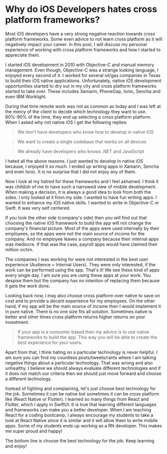 # Why do iOS Developers hates cross platform frameworks? 

Most iOS developers have a very strong negative reaction towards cross platform frameworks. Some even advice to not learn cross platform as it will negatively impact your career. In this post, I will discuss my personal experience of working with cross platform frameworks and how I started to appreciate them. 

I started iOS development in 2010 with Objective-C and manual memory management. Even though, Objective-C was a strange looking language, I enjoyed every second of it. I worked for several oil/gas companies in Texas to build their iOS native applications. Unfortunately, native iOS development opportunities started to dry out in my city and cross platform frameworks started to take over. These includes Xamarin, PhoneGap, Ionic, Sencha and even IBM Worklight. 

During that time remote work was not as common as today and I was left at the mercy of the client to decide which technology they want to use. 80%-90% of the time, they end up selecting a cross platform platform. When I asked why not native iOS I get the following replies: 

> We don't have developers who know how to develop in native iOS

> We want to create a single codebase that works on all devices 

> We already have developers who knows .NET and JavaScript

I hated all the above reasons. I just wanted to develop in native iOS because, I enjoyed it so much. I ended up writing apps in Xamarin, Sencha and even Ionic. It is no surprise that I did not enjoy any of them. 

Now I look at my hatred for these frameworks and I feel ashamed. I think it was childish of me to have such a narrowed view of mobile development. When making a decision, it is always a good idea to look from both the sides. I only looked at it from my side. I wanted to have fun writing apps. I wanted to enhance my iOS native skills. I wanted to write in Objective-C or Swift. It was very self centered. 

If you look the other side (company's side) then you will find out that choosing the native iOS framework to build the app will not change the company's financial picture. Most of the apps were used internally by their employees, so the apps were not the main source of income for the company. And no employee leaves a company because their internal apps was mediocre. If that was the case, payroll apps would have claimed their million victim. 

The companies I was working for were not interested in the best user experience (Audience = Internal Users). They were only interested, if the work can be performed using the app. That's it! We see these kind of apps every single day. I am sure you are using these apps at your work. You despise them but the company has no intention of replacing them because it gets the work done. 

Looking back now, I may also choose cross platform over native to save on cost and to provide a decent experience for my employees. On the other hand, if my app will be the main source of income then I would implement it in pure native. There is no one size fits all solution. Sometimes native is better and other times cross platform returns higher returns on your investment.   

> If your app is a consumer based then my advice is to use native frameworks to build the app. This way you will be able to create the best experience for your users.  

Apart from that, I think hating on a particular technology is never helpful. I am sure you can find my countless posts/tweets/rants where I am talking negative things about a particular technology. That was wrong and also unhealthy. I believe we should always evaluate different technologies and if it does not match our criteria then we should just move forward and choose a different technology.

Instead of fighting and complaining, let's just choose best technology for the job. Sometimes it can be native but sometimes it can be cross platform like (React Native or Flutter). I learned so many things from React and Flutter, which I apply in SwiftUI. It is true that learning different languages and frameworks can make you a better developer. When I am teaching React for a coding bootcamp, I always encourage my students to take a look at React Native since it is similar and it will allow them to write mobile apps. Some of my students ends up working as a RN developer. This makes me super proud and happy! 

The bottom line is choose the best technology for the job. Keep learning and enjoy!